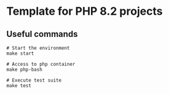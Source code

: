 # Template for PHP 8.2 projects

## Useful commands

```
# Start the environment 
make start

# Access to php container
make php-bash

# Execute test suite
make test
```
